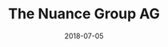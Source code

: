 ﻿---
title:          "The Nuance Group AG"
date:           "2018-07-05"
draft:          false
robotsExclude:  true
---
